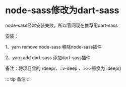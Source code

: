 # node-sass修改为dart-sass

node-sass经常安装失败，所以官网现在推荐用dart-sass

安装：

1、yarn remove node-sass 移除node-sass插件

2、yarn add dart-sass 添加dart-sass插件

备注：将项目里的 /deep/、::v-deep 、>>>替换为 :deep()

::: tip 备注
:::

